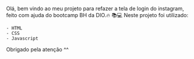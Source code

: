 Olá, bem vindo ao meu projeto para refazer a tela de login do instagram, feito com ajuda do bootcamp BH da DIO.🔥
📚💻
Neste projeto foi utilizado:

    - HTML
    - CSS
    - Javascript

Obrigado pela atenção ^^

